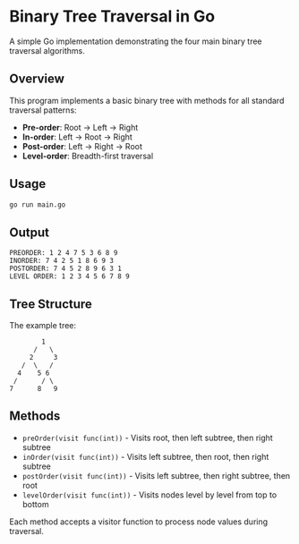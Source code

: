 # Binary Tree Traversal in Go

A simple Go implementation demonstrating the four main binary tree traversal algorithms.

## Overview

This program implements a basic binary tree with methods for all standard traversal patterns:
- **Pre-order**: Root → Left → Right
- **In-order**: Left → Root → Right  
- **Post-order**: Left → Right → Root
- **Level-order**: Breadth-first traversal

## Usage

```bash
go run main.go
```

## Output

```
PREORDER: 1 2 4 7 5 3 6 8 9 
INORDER: 7 4 2 5 1 8 6 9 3 
POSTORDER: 7 4 5 2 8 9 6 3 1 
LEVEL ORDER: 1 2 3 4 5 6 7 8 9 
```

## Tree Structure

The example tree:
```
        1
      /   \
     2     3
   /  \   /
  4    5 6
 /      / \
7      8   9
```

## Methods

- `preOrder(visit func(int))` - Visits root, then left subtree, then right subtree
- `inOrder(visit func(int))` - Visits left subtree, then root, then right subtree  
- `postOrder(visit func(int))` - Visits left subtree, then right subtree, then root
- `levelOrder(visit func(int))` - Visits nodes level by level from top to bottom

Each method accepts a visitor function to process node values during traversal.
